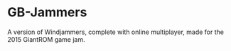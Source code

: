 # GB-Jammers
A version of Windjammers, complete with online multiplayer, made for the 2015 GiantROM game jam.
